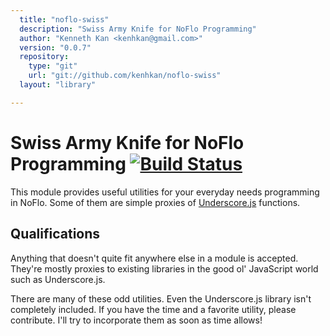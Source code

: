 ```yaml
---
  title: "noflo-swiss"
  description: "Swiss Army Knife for NoFlo Programming"
  author: "Kenneth Kan <kenhkan@gmail.com>"
  version: "0.0.7"
  repository: 
    type: "git"
    url: "git://github.com/kenhkan/noflo-swiss"
  layout: "library"

---
```

Swiss Army Knife for NoFlo Programming [![Build Status](https://secure.travis-ci.org/kenhkan/noflo-swiss.png?branch=master)](https://travis-ci.org/kenhkan/noflo-swiss)
===============================

This module provides useful utilities for your everyday needs
programming in NoFlo. Some of them are simple proxies of
[Underscore.js](http://underscorejs.org/) functions.


Qualifications
------------------------------

Anything that doesn't quite fit anywhere else in a module is accepted.
They're mostly proxies to existing libraries in the good ol' JavaScript
world such as Underscore.js.

There are many of these odd utilities. Even the Underscore.js library
isn't completely included. If you have the time and a favorite utility,
please contribute. I'll try to incorporate them as soon as time allows!
